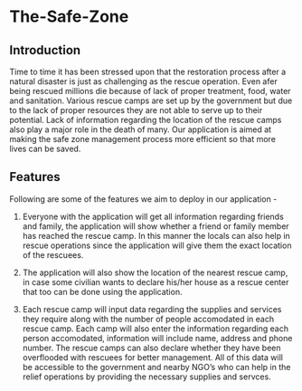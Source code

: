 # The-Safe-Zone
## Introduction 
Time to time it has been stressed upon that the restoration process after a natural disaster is just as challenging as the rescue operation. Even afer being rescued millions die because of lack of proper treatment, food, water and sanitation. Various rescue camps are set up by the government but due to the lack of proper resources they are not able to serve up to their potential. Lack of information regarding the location of the rescue camps also play a major role in the death of many.  Our application is aimed at making the safe zone management process more efficient so that more lives can be saved. 

## Features

Following are some of the features we aim to deploy in our application -

1) Everyone with the application will get all information regarding friends and family, the application will show whether a friend or family member has reached the rescue camp. In this manner the locals can also help in rescue operations since the application will give them the exact location of the rescuees.

2) The application will also show the location of the nearest rescue camp, in case some civilian wants to declare his/her house as a rescue center that too can be done using the application.

3) Each rescue camp will input data regarding the supplies and services they require along with the number of people accomodated in each rescue camp. Each camp will also enter the information regarding each person accomodated, information will include name, address and phone number.
The rescue camps can also declare whether they have been overflooded with rescuees for better management. All of this data will be accessible to the government and nearby NGO’s who can help in the relief operations by providing the necessary supplies and servces. 



